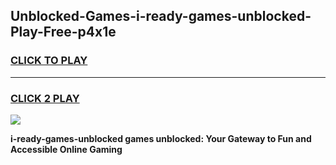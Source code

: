 
## Unblocked-Games-i-ready-games-unblocked-Play-Free-p4x1e
<h3>
<a href="https://premium76.site?title=i-ready-games-unblocked&ref=18A1">CLICK TO PLAY</a></h3>
<hr>

<h3>
<a href="https://premium76.site?title=i-ready-games-unblocked&ref=18A1">CLICK 2 PLAY</a>
  
</h3>

<a href="https://premium76.site?title=i-ready-games-unblocked&ref=18A1"><img src="https://clearcache.store/games.png"></a>


**i-ready-games-unblocked games unblocked: Your Gateway to Fun and Accessible Online Gaming**
